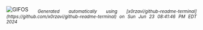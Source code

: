 <div align="justify">
<picture>
    <source media="(prefers-color-scheme: dark)" srcset="https://i.ibb.co/Lkcp75D/output-gif.gif">
    <source media="(prefers-color-scheme: light)" srcset="https://i.ibb.co/Lkcp75D/output-gif.gif">
    <img alt="GIFOS" src="https://i.ibb.co/Lkcp75D/output-gif.gif">
</picture>
<sub><i>Generated automatically using [x0rzavi/github-readme-terminal](https://github.com/x0rzavi/github-readme-terminal) on Sun Jun 23 08:41:46 PM EDT 2024</i></sub>
</div>

<!--  -->